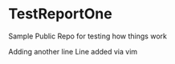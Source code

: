 # TestReportOne
Sample Public Repo for testing how things work

Adding another line
Line added via vim
